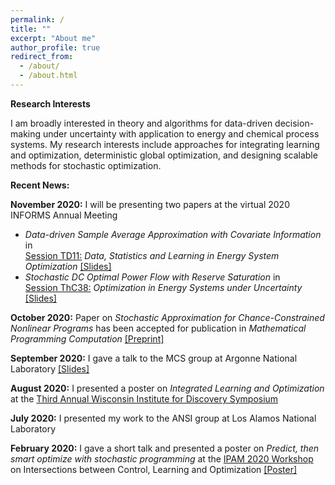 ```yaml
---
permalink: /
title: ""
excerpt: "About me"
author_profile: true
redirect_from: 
  - /about/
  - /about.html
---
```

**Research Interests**

I am broadly interested in theory and algorithms for data-driven decision-making under uncertainty with application to energy and chemical process systems. My research interests include approaches for integrating learning and optimization, deterministic global optimization, and designing scalable methods for stochastic optimization.


**Recent News:**

**November 2020:** I will be presenting two papers at the virtual 2020 INFORMS Annual Meeting
* *Data-driven Sample Average Approximation with Covariate Information* in <br/> [Session TD11:](https://www.abstractsonline.com/pp8/#!/9022/session/2220) *Data, Statistics and Learning in Energy System Optimization* <a href = "https://rohitkannan.github.io/presentations/Kannan_INFORMS20_DDSAA.pdf" target="_blank">[Slides]</a>
* *Stochastic DC Optimal Power Flow with Reserve Saturation* in <br/> [Session ThC38:](https://www.abstractsonline.com/pp8/#!/9022/session/2845) *Optimization in Energy Systems under Uncertainty* <a href = "https://rohitkannan.github.io/presentations/Kannan_INFORMS20_SDCOPF.pdf" target="_blank">[Slides]</a>

**October 2020:** Paper on *Stochastic Approximation for Chance-Constrained Nonlinear Programs* has been accepted for publication in *Mathematical Programming Computation* <a href = "https://arxiv.org/abs/1812.07066" target="_blank">[Preprint]</a>

**September 2020:** I gave a talk to the MCS group at Argonne National Laboratory <a href = "https://rohitkannan.github.io/presentations/Kannan_Argonne_September_2020.pdf" target="_blank">[Slides]</a>

**August 2020:** I presented a poster on *Integrated Learning and Optimization* at the [Third Annual Wisconsin Institute for Discovery Symposium](https://wid.wisc.edu/wid-symposium/)

**July 2020:** I presented my work to the ANSI group at Los Alamos National Laboratory

**February 2020:** I gave a short talk and presented a poster on *Predict, then smart optimize with stochastic programming* at the [IPAM 2020 Workshop](http://www.ipam.ucla.edu/programs/workshops/intersections-between-control-learning-and-optimization/) on Intersections between Control, Learning and Optimization <a href = "https://rohitkannan.github.io/presentations/Kannan_IPAM20_DDSAA.pdf" target="_blank">[Poster]</a>
